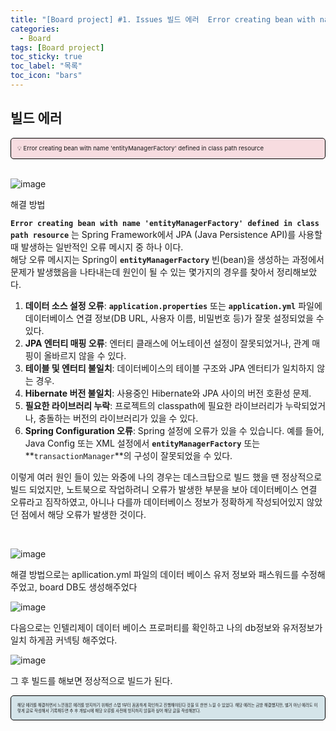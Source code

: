 ```yaml
---
title: "[Board project] #1. Issues 빌드 에러  Error creating bean with name 'entityManagerFactory' "
categories:
  - Board
tags: [Board project]
toc_sticky: true
toc_label: "목록"
toc_icon: "bars"
---
```


## 빌드 에러

<div style="background-color: #f7dce0; font-size: 0.6rem; border: 1px solid #000; padding: 10px; border-radius: 5px;">
💡 Error creating bean with name 'entityManagerFactory' defined in class path resource
</div>

<br>

![image](https://github.com/solfany/solfany.github.io/assets/123814718/6b02bf39-6463-434d-881d-3bfbc2f193fd)

해결 방법

**`Error creating bean with name 'entityManagerFactory' defined in class path resource`** 는 Spring Framework에서 JPA (Java Persistence API)를 사용할 때 발생하는 일반적인 오류 메시지 중 하나 이다.  
해당 오류 메시지는 Spring이 **`entityManagerFactory`** 빈(bean)을 생성하는 과정에서 문제가 발생했음을 나타내는데 원인이 될 수 있는 몇가지의 경우를 찾아서 정리해보았다.

1. **데이터 소스 설정 오류**: **`application.properties`** 또는 **`application.yml`** 파일에 데이터베이스 연결 정보(DB URL, 사용자 이름, 비밀번호 등)가 잘못 설정되었을 수 있다.
2. **JPA 엔터티 매핑 오류**: 엔터티 클래스에 어노테이션 설정이 잘못되었거나, 관계 매핑이 올바르지 않을 수 있다.
3. **테이블 및 엔터티 불일치**: 데이터베이스의 테이블 구조와 JPA 엔터티가 일치하지 않는 경우.
4. **Hibernate 버전 불일치**: 사용중인 Hibernate와 JPA 사이의 버전 호환성 문제.
5. **필요한 라이브러리 누락**: 프로젝트의 classpath에 필요한 라이브러리가 누락되었거나, 충돌하는 버전의 라이브러리가 있을 수 있다.
6. **Spring Configuration 오류**: Spring 설정에 오류가 있을 수 있습니다. 예를 들어, Java Config 또는 XML 설정에서 **`entityManagerFactory`** 또는 **`transactionManager`**의 구성이 잘못되었을 수 있다.

이렇게 여러 원인 들이 있는 와중에 나의 경우는 데스크탑으로 빌드 했을 땐 정상적으로 빌드 되었지만, 노트북으로 작업하려니 오류가 발생한 부분을 보아 데이터베이스 연결 오류라고 짐작하였고, 아니나 다를까 데이터베이스 정보가 정확하게 작성되어있지 않았던 점에서 해당 오류가 발생한 것이다.

<br>

![image](https://github.com/solfany/solfany.github.io/assets/123814718/9cd92289-3841-4fa5-8b50-1c7151520589)

해결 방법으로는 apllication.yml 파일의 데이터 베이스 유저 정보와 패스워드를 수정해주었고, board DB도 생성해주었다

![image](https://github.com/solfany/solfany.github.io/assets/123814718/078e2236-196f-415d-8c05-69ebb1707c54)

다음으로는 인텔리제이 데이터 베이스 프로퍼티를 확인하고 나의 db정보와 유저정보가 일치 하게끔 커넥팅 해주었다.

![image](https://github.com/solfany/solfany.github.io/assets/123814718/1056e5f0-4b04-4170-9318-e2ed1d6fa0bc)

그 후 빌드를 해보면 정상적으로 빌드가 된다.

<div style="background-color: #d4e4e9; font-size: 0.4rem; border: 1px solid #000; padding: 10px; border-radius: 5px;">
해당 에러를 해결하면서 느낀점은 에러를 방지하기 위해선 스탭 1부터 꼼꼼하게 확인하고 진행해야된다 것을 또 한번 느낄 수 있었다.
해당 에러는 금방 해결했지만, 별거 아닌 에러도 이렇게 글로 작성해서 기록해두면 추 후 개발시에 해당 오류를 사전에 방지하지 않을까 싶어 해당 글을 작성해본다.
</div>

